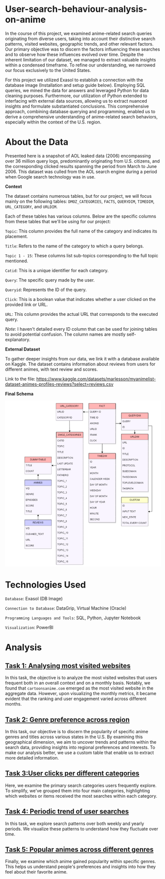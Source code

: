 # User-search-behaviour-analysis-on-anime

In the course of this project, we examined anime-related search queries originating from diverse users, taking into account their distinctive search patterns, visited websites, geographic trends, and other relevant factors. Our primary objective was to discern the factors influencing these searches and to observe how these influences evolved over time. Despite the inherent limitation of our dataset, we managed to extract valuable insights within a condensed timeframe. To refine our understanding, we narrowed our focus exclusively to the United States.

For this project we utilized Exasol to establish a connection with the database image (Installation and setup guide below). Employing SQL queries, we mined the data for answers and leveraged Python for data cleaning purposes. Furthermore, our utilization of Python extended to interfacing with external data sources, allowing us to extract nuanced insights and formulate substantiated conclusions. This comprehensive approach, combining database querying and programming, enabled us to derive a comprehensive understanding of anime-related search behaviors, especially within the context of the U.S. region.

# About the Data

Presented here is a snapshot of AOL leaked data (2006) encompassing over 36 million query logs, predominantly originating from U.S. citizens, and the corresponding clicked results spanning the period from March to June 2006. This dataset was culled from the AOL search engine during a period when Google search technology was in use. 

**Context**

The dataset contains numerous tables, but for our project, we will focus mainly on the following tables: `DMOZ_CATEGORIES`, `FACTS`, `QUERYDIM`, `TIMEDIM`, `URL_CATEGORY`, and `URLDIM`.

Each of these tables has various columns. Below are the specific columns from these tables that we'll be using for our project:

`Topic`: This column provides the full name of the category and indicates its placement.

`Title`: Refers to the name of the category to which a query belongs.

`Topic 1 - 15`: These columns list sub-topics corresponding to the full topic mentioned.

`Catid`: This is a unique identifier for each category.

`Query`: The specific query made by the user.

`Queryid`: Represents the ID of the query.

`Click`: This is a boolean value that indicates whether a user clicked on the provided link or URL.

`URL`: This column provides the actual URL that corresponds to the executed query.

_Note_: I haven't detailed every ID column that can be used for joining tables to avoid potential confusion. The column names are mostly self-explanatory.

**External Dataset**

To gather deeper insights from our data, we link it with a database available on Kaggle.
The dataset contains information about reviews from users for different animes, with text review and scores.

Link to the file: https://www.kaggle.com/datasets/marlesson/myanimelist-dataset-animes-profiles-reviews?select=reviews.csv

**Final Schema**

![Final](Schema.jpg)

# Technologies Used

`Database`: Exasol (DB Image)

`Connection to Database`: DataGrip, Virtual Machine (Oracle)

`Programming Languages and Tools`: SQL, Python, Jupyter Notebook

`Visualization`: PowerBI

# Analysis

## [Task 1: Analysing most visited websites](./Task%201:%20Analysing%20most%20visited%20websites/)

In this task, the objective is to analyze the most visited websites that users frequent both in an overall context and on a monthly basis. Notably, we found that `cartoonsanime.com` emerged as the most visited website in the aggregate data. However, upon visualizing the monthly metrics, it became evident that the ranking and user engagement varied across different months.

## [Task 2: Genre preference across region](./Task%202:%20Genre%20preference%20across%20region/)

In this task, our objective is to discern the popularity of specific anime genres and titles across various states in the U.S. By examining this geographical dimension, we aim to uncover trends and patterns within the search data, providing insights into regional preferences and interests. To make our analysis better, we use a custom table that enable us to extract more detailed information.


## [Task 3:User clicks per different categories](./Task%203:%20%20User%20clicks%20per%20different%20categories/)


Here, we examine the primary search categories users frequently explore. To simplify, we've grouped them into four main categories, highlighting which websites or items received the most searches within each category.

## [Task 4: Periodic trend of user searches](./Task%204:%20Periodic%20trend%20of%20user%20searches/)

In this task, we explore search patterns over both weekly and yearly periods. We visualize these patterns to understand how they fluctuate over time.

## [Task 5: Popular animes across different genres](./Task%205:%20Popular%20animes%20across%20different%20genres/)

Finally, we examine which anime gained popularity within specific genres. This helps us understand people's preferences and insights into how they feel about their favorite anime.
